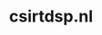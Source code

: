 ---
layout: post
title:  "csirtdsp.nl"
internal_url:  "/dutchgov/csirtdsp.nl.html"
subdomains_count: 5
all_subdomains_count: 5
urls_count: 3
ssl_rank: 0
http_rank: 45
url_link: /data/csirtdsp.nl/urls.txt
all_subdomains_link: /data/csirtdsp.nl/all_subdomains.txt
subdomains_link: /data/csirtdsp.nl/subdomains.txt
categories: dutchgov
---